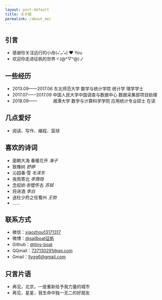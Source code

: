 ```yaml
---
layout: post-default
title: 关于我
permalink: /about_me/
---
```


## 引言
* 感谢你关注远行的小舟(๑′ᴗ‵๑)  ❤ You
* 欢迎你走进征帆的世界ヾ(@^▽^@)ノ

## 一些经历

* 2013.09——2017.06 东北师范大学 数学与统计学院 统计学 理学学士
* 2017.07——2017.09 中国人民大学中国调查与数据中心 数据采集部项目助理
* 2018.09——&nbsp;&nbsp;&nbsp;&nbsp;&nbsp;&nbsp;&nbsp;&nbsp;&nbsp;&nbsp;&nbsp;&nbsp;&nbsp;湘潭大学 数学与计算科学学院 应用统计专业硕士 在读

## 几点爱好

* 阅读、写作、编程、篮球

## 喜欢的诗词

* 面朝大海 春暖花开 *海子*
* 致橡树 *舒婷*
* 沁园春·雪 *毛泽东*
* 夜雨寄北 *李商隐*
* 念奴娇·赤壁怀古 *苏轼*
* 将进酒 *李白*
* 送杜少府之任蜀州 *王勃*
* ……

## 联系方式

* 微信：[xiaozhou13171317](https://www.longzf.com/assets/img/about_me/wechat.jpg)
* 微博：[@sailboat征帆](https://weibo.com/u/3167301301?refer_flag=1001030102_&is_hot=1)
* Github：[@tiny-boat](https://github.com/tiny-boat)
* QQmail：[737130291@qq.com](https://mail.qq.com)
* Gmail：[llygg6@gmail.com](https://mail.google.com/mail)

## 只言片语

* 再见，北京，一座重新给予我力量的城市
* 再见，星星，我生命中独一无二的好朋友